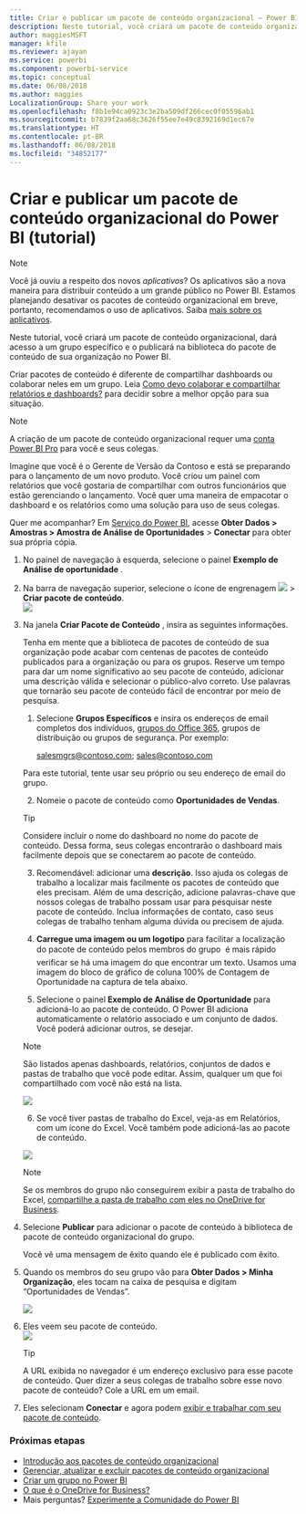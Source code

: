 ```yaml
---
title: Criar e publicar um pacote de conteúdo organizacional – Power BI
description: Neste tutorial, você criará um pacote de conteúdo organizacional, restringirá o acesso a um grupo específico e o publicará na biblioteca de pacotes de conteúdo de sua organização no Power BI.
author: maggiesMSFT
manager: kfile
ms.reviewer: ajayan
ms.service: powerbi
ms.component: powerbi-service
ms.topic: conceptual
ms.date: 06/08/2018
ms.author: maggies
LocalizationGroup: Share your work
ms.openlocfilehash: f8b1e94ca0923c3e2ba509df266cec0f05596ab1
ms.sourcegitcommit: b7839f2aa68c3626f55ee7e49c8392169d1ec67e
ms.translationtype: HT
ms.contentlocale: pt-BR
ms.lasthandoff: 06/08/2018
ms.locfileid: "34852177"
---
```

# <a name="create-and-publish-a-power-bi-organizational-content-pack-tutorial"></a>Criar e publicar um pacote de conteúdo organizacional do Power BI (tutorial)
> [!NOTE]
> Você já ouviu a respeito dos novos *aplicativos*? Os aplicativos são a nova maneira para distribuir conteúdo a um grande público no Power BI. Estamos planejando desativar os pacotes de conteúdo organizacional em breve, portanto, recomendamos o uso de aplicativos. Saiba [mais sobre os aplicativos](service-install-use-apps.md).
> 
> 

Neste tutorial, você criará um pacote de conteúdo organizacional, dará acesso a um grupo específico e o publicará na biblioteca do pacote de conteúdo de sua organização no Power BI.

Criar pacotes de conteúdo é diferente de compartilhar dashboards ou colaborar neles em um grupo. Leia [Como devo colaborar e compartilhar relatórios e dashboards?](service-how-to-collaborate-distribute-dashboards-reports.md) para decidir sobre a melhor opção para sua situação.

> [!NOTE]
> A criação de um pacote de conteúdo organizacional requer uma [conta Power BI Pro](https://powerbi.microsoft.com/pricing) para você e seus colegas.
> 
> 

Imagine que você é o Gerente de Versão da Contoso e está se preparando para o lançamento de um novo produto.  Você criou um painel com relatórios que você gostaria de compartilhar com outros funcionários que estão gerenciando o lançamento. Você quer uma maneira de empacotar o dashboard e os relatórios como uma solução para uso de seus colegas. 

Quer me acompanhar? Em [Serviço do Power BI](https://powerbi.com), acesse **Obter Dados > Amostras > Amostra de Análise de Oportunidades** > **Conectar** para obter sua própria cópia. 

1. No painel de navegação à esquerda, selecione o painel **Exemplo de Análise de oportunidade** .
2. Na barra de navegação superior, selecione o ícone de engrenagem ![](media/service-organizational-content-pack-create-and-publish/cog.png) > **Criar pacote de conteúdo**.    
   ![](media/service-organizational-content-pack-create-and-publish/pbi_create_contpk.png)
3. Na janela **Criar Pacote de Conteúdo** , insira as seguintes informações.  
   
   Tenha em mente que a biblioteca de pacotes de conteúdo de sua organização pode acabar com centenas de pacotes de conteúdo publicados para a organização ou para os grupos. Reserve um tempo para dar um nome significativo ao seu pacote de conteúdo, adicionar uma descrição válida e selecionar o público-alvo correto.  Use palavras que tornarão seu pacote de conteúdo fácil de encontrar por meio de pesquisa.
   
   1.  Selecione **Grupos Específicos** e insira os endereços de email completos dos indivíduos, [grupos do Office 365](https://support.office.com/article/Create-a-group-in-Office-365-7124dc4c-1de9-40d4-b096-e8add19209e9), grupos de distribuição ou grupos de segurança. Por exemplo:
      
         salesmgrs@contoso.com; sales@contoso.com
      
      Para este tutorial, tente usar seu próprio ou seu endereço de email do grupo.
   
   2.  Nomeie o pacote de conteúdo como **Oportunidades de Vendas**.
   
      > [!TIP]
      > Considere incluir o nome do dashboard no nome do pacote de conteúdo. Dessa forma, seus colegas encontrarão o dashboard mais facilmente depois que se conectarem ao pacote de conteúdo.
      > 
      > 
   
   3.  Recomendável: adicionar uma **descrição**. Isso ajuda os colegas de trabalho a localizar mais facilmente os pacotes de conteúdo que eles precisam. Além de uma descrição, adicione palavras-chave que nossos colegas de trabalho possam usar para pesquisar neste pacote de conteúdo. Inclua informações de contato, caso seus colegas de trabalho tenham alguma dúvida ou precisem de ajuda.
   
   4.  **Carregue uma imagem ou um logotipo** para facilitar a localização do pacote de conteúdo pelos membros do grupo &#151; é mais rápido verificar se há uma imagem do que encontrar um texto. Usamos uma imagem do bloco de gráfico de coluna 100% de Contagem de Oportunidade na captura de tela abaixo.
   
   5.  Selecione o painel **Exemplo de Análise de Oportunidade** para adicioná-lo ao pacote de conteúdo.  O Power BI adiciona automaticamente o relatório associado e um conjunto de dados. Você poderá adicionar outros, se desejar.
   
      > [!NOTE]
      >  São listados apenas dashboards, relatórios, conjuntos de dados e pastas de trabalho que você pode editar. Assim, qualquer um que foi compartilhado com você não está na lista.
      > 
      > 
   
      ![](media/service-organizational-content-pack-create-and-publish/cpwindow.png) 
   
   6. Se você tiver pastas de trabalho do Excel, veja-as em Relatórios, com um ícone do Excel. Você também pode adicioná-las ao pacote de conteúdo.
   
     ![](media/service-organizational-content-pack-create-and-publish/pbi_orgcontpkexcel.png)
   
      > [!NOTE]
      > Se os membros do grupo não conseguirem exibir a pasta de trabalho do Excel, [compartilhe a pasta de trabalho com eles no OneDrive for Business](https://support.office.com/en-us/article/Share-documents-or-folders-in-Office-365-1fe37332-0f9a-4719-970e-d2578da4941c).
      > 
      > 
4. Selecione **Publicar** para adicionar o pacote de conteúdo à biblioteca de pacote de conteúdo organizacional do grupo.  
   
   Você vê uma mensagem de êxito quando ele é publicado com êxito. 
5. Quando os membros do seu grupo vão para **Obter Dados > Minha Organização**, eles tocam na caixa de pesquisa e digitam “Oportunidades de Vendas”.
   
   ![](media/service-organizational-content-pack-create-and-publish/cp_searchbox.png) 
6. Eles veem seu pacote de conteúdo.  
   ![](media/service-organizational-content-pack-create-and-publish/powerbi-find-content-pack-organization.png) 
   
   > [!TIP]
   > A URL exibida no navegador é um endereço exclusivo para esse pacote de conteúdo.  Quer dizer a seus colegas de trabalho sobre esse novo pacote de conteúdo?  Cole a URL em um email.
   > 
   > 
7. Eles selecionam **Conectar** e agora podem [exibir e trabalhar com seu pacote de conteúdo](service-organizational-content-pack-copy-refresh-access.md). 

### <a name="next-steps"></a>Próximas etapas
* [Introdução aos pacotes de conteúdo organizacional](service-organizational-content-pack-introduction.md)  
* [Gerenciar, atualizar e excluir pacotes de conteúdo organizacional](service-organizational-content-pack-manage-update-delete.md)  
* [Criar um grupo no Power BI](service-create-distribute-apps.md)  
* [O que é o OneDrive for Business?](https://support.office.com/en-us/article/What-is-OneDrive-for-Business-187f90af-056f-47c0-9656-cc0ddca7fdc2)
* Mais perguntas? [Experimente a Comunidade do Power BI](http://community.powerbi.com/)

